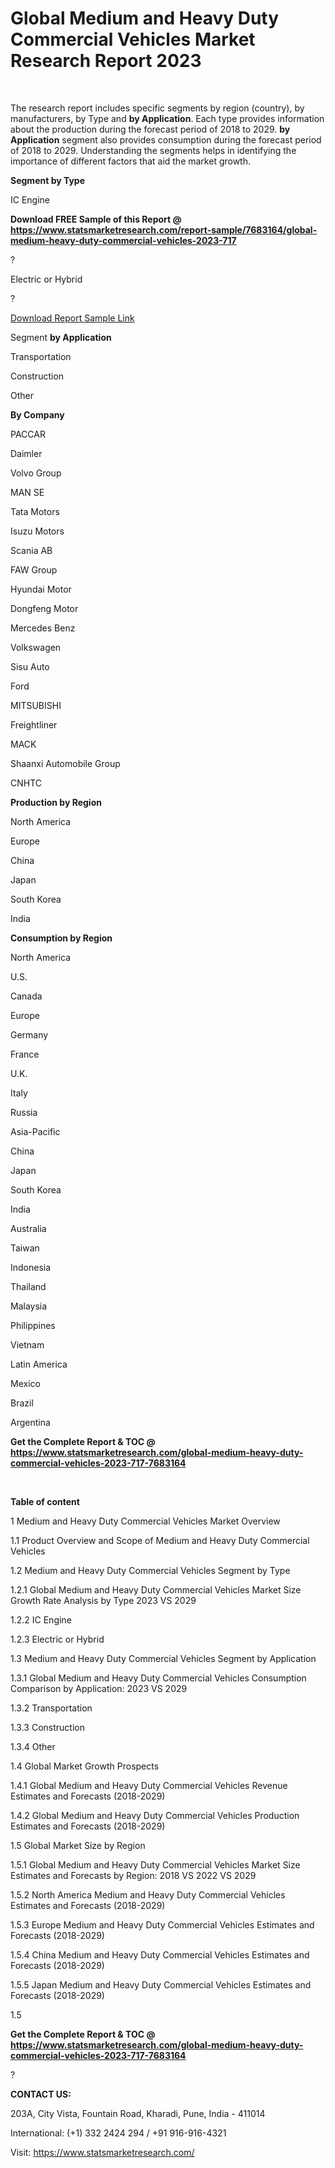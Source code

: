 <h1>Global Medium and Heavy Duty Commercial Vehicles Market Research Report 2023</h1><br/><p>The research report includes specific segments by region (country), by manufacturers, by Type and <strong>by Application</strong>. Each type provides information about the production during the forecast period of 2018 to 2029. <strong>by Application</strong> segment also provides consumption during the forecast period of 2018 to 2029. Understanding the segments helps in identifying the importance of different factors that aid the market growth.</p>
 
 
 
 <p><strong>Segment by Type</strong></p>
 
 
 
 <p>IC Engine</p>
 
 
 
 <div><b>Download FREE Sample of this Report @ <a href="https://www.statsmarketresearch.com/download-free-sample/7683164/global-medium-heavy-duty-commercial-vehicles-2023-717">https://www.statsmarketresearch.com/report-sample/7683164/global-medium-heavy-duty-commercial-vehicles-2023-717</a></b></div>
 
 
 
 <p>? </p>
 
 
 
 <p>Electric or Hybrid</p>
 
 
 
 <p>? </p>
 
 
 
 <p><a href="https://www.statsmarketresearch.com/download-free-sample/7683164/global-medium-heavy-duty-commercial-vehicles-2023-717">Download Report Sample Link</a></p>
 
 
 
 <p>Segment <strong>by Application</strong></p>
 
 
 
 <p>Transportation</p>
 
 
 
 <p>Construction</p>
 
 
 
 <p>Other</p>
 
 
 
 <p><strong>By Company</strong></p>
 
 
 
 <p>PACCAR</p>
 
 
 
 <p>Daimler</p>
 
 
 
 <p>Volvo Group</p>
 
 
 
 <p>MAN SE</p>
 
 
 
 <p>Tata Motors</p>
 
 
 
 <p>Isuzu Motors</p>
 
 
 
 <p>Scania AB</p>
 
 
 
 <p>FAW Group</p>
 
 
 
 <p>Hyundai Motor</p>
 
 
 
 <p>Dongfeng Motor</p>
 
 
 
 <p>Mercedes Benz</p>
 
 
 
 <p>Volkswagen</p>
 
 
 
 <p>Sisu Auto</p>
 
 
 
 <p>Ford</p>
 
 
 
 <p>MITSUBISHI</p>
 
 
 
 <p>Freightliner</p>
 
 
 
 <p>MACK</p>
 
 
 
 <p>Shaanxi Automobile Group</p>
 
 
 
 <p>CNHTC</p>
 
 
 
 <p><strong>Production by Region</strong></p>
 
 
 
 <p>North America</p>
 
 
 
 <p>Europe</p>
 
 
 
 <p>China</p>
 
 
 
 <p>Japan</p>
 
 
 
 <p>South Korea</p>
 
 
 
 <p>India</p>
 
 
 
 <p><strong>Consumption by Region</strong></p>
 
 
 
 <p>North America</p>
 
 
 
 <p>U.S.</p>
 
 
 
 <p>Canada</p>
 
 
 
 <p>Europe</p>
 
 
 
 <p>Germany</p>
 
 
 
 <p>France</p>
 
 
 
 <p>U.K.</p>
 
 
 
 <p>Italy</p>
 
 
 
 <p>Russia</p>
 
 
 
 <p>Asia-Pacific</p>
 
 
 
 <p>China</p>
 
 
 
 <p>Japan</p>
 
 
 
 <p>South Korea</p>
 
 
 
 <p>India</p>
 
 
 
 <p>Australia</p>
 
 
 
 <p>Taiwan</p>
 
 
 
 <p>Indonesia</p>
 
 
 
 <p>Thailand</p>
 
 
 
 <p>Malaysia</p>
 
 
 
 <p>Philippines</p>
 
 
 
 <p>Vietnam</p>
 
 
 
 <p>Latin America</p>
 
 
 
 <p>Mexico</p>
 
 
 
 <p>Brazil</p>
 
 
 
 <p>Argentina</p>
 
 
 
 <div><b>Get the Complete Report & TOC @ <a href="https://www.statsmarketresearch.com/global-medium-heavy-duty-commercial-vehicles-2023-717-7683164">https://www.statsmarketresearch.com/global-medium-heavy-duty-commercial-vehicles-2023-717-7683164</a></b></div>
 
 
 
 <p><br />
 
 <b>Table of content</b></p>
 
 
 
 <p>1 Medium and Heavy Duty Commercial Vehicles Market Overview<br />
 
 1.1 Product Overview and Scope of Medium and Heavy Duty Commercial Vehicles<br />
 
 1.2 Medium and Heavy Duty Commercial Vehicles Segment by Type<br />
 
 1.2.1 Global Medium and Heavy Duty Commercial Vehicles Market Size Growth Rate Analysis by Type 2023 VS 2029<br />
 
 1.2.2 IC Engine<br />
 
 1.2.3 Electric or Hybrid<br />
 
 1.3 Medium and Heavy Duty Commercial Vehicles Segment by Application<br />
 
 1.3.1 Global Medium and Heavy Duty Commercial Vehicles Consumption Comparison by Application: 2023 VS 2029<br />
 
 1.3.2 Transportation<br />
 
 1.3.3 Construction<br />
 
 1.3.4 Other<br />
 
 1.4 Global Market Growth Prospects<br />
 
 1.4.1 Global Medium and Heavy Duty Commercial Vehicles Revenue Estimates and Forecasts (2018-2029)<br />
 
 1.4.2 Global Medium and Heavy Duty Commercial Vehicles Production Estimates and Forecasts (2018-2029)<br />
 
 1.5 Global Market Size by Region<br />
 
 1.5.1 Global Medium and Heavy Duty Commercial Vehicles Market Size Estimates and Forecasts by Region: 2018 VS 2022 VS 2029<br />
 
 1.5.2 North America Medium and Heavy Duty Commercial Vehicles Estimates and Forecasts (2018-2029)<br />
 
 1.5.3 Europe Medium and Heavy Duty Commercial Vehicles Estimates and Forecasts (2018-2029)<br />
 
 1.5.4 China Medium and Heavy Duty Commercial Vehicles Estimates and Forecasts (2018-2029)<br />
 
 1.5.5 Japan Medium and Heavy Duty Commercial Vehicles Estimates and Forecasts (2018-2029)<br />
 
 1.5</p>
 
 
 
 <div><b>Get the Complete Report & TOC @ <a href="https://www.statsmarketresearch.com/global-medium-heavy-duty-commercial-vehicles-2023-717-7683164">https://www.statsmarketresearch.com/global-medium-heavy-duty-commercial-vehicles-2023-717-7683164</a></b></div>
 
 
 
 <p>? </p>
 
 
 
 <p><b>CONTACT US:</b><br />
 
 203A, City Vista, Fountain Road, Kharadi, Pune, India - 411014<br />
 
 International: (+1) 332 2424 294 / +91 916-916-4321<br />
 
 Visit: <a href="https://www.statsmarketresearch.com/">https://www.statsmarketresearch.com/</a></p>